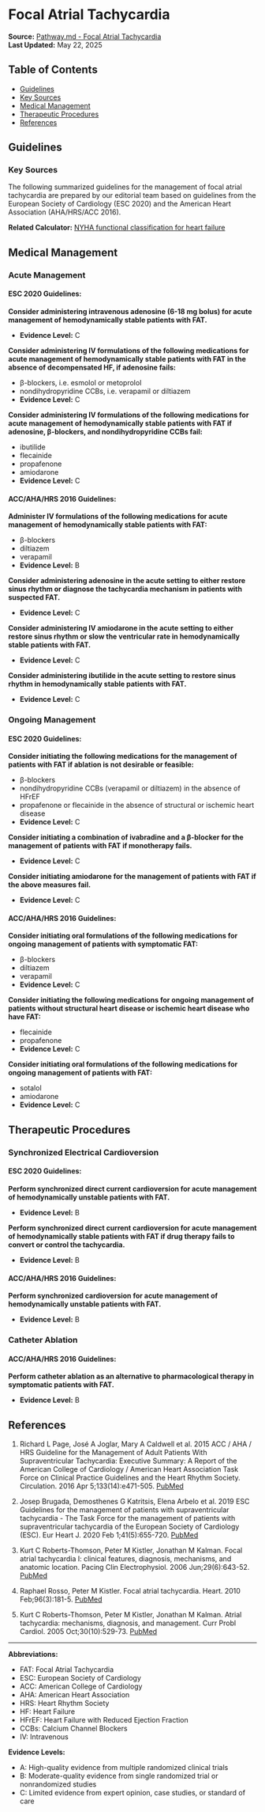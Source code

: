 # Focal Atrial Tachycardia

**Source:** [Pathway.md - Focal Atrial Tachycardia](https://www.pathway.md/diseases/focal-atrial-tachycardia-recwf1PcPFxHl3j7a)  
**Last Updated:** May 22, 2025

## Table of Contents
- [Guidelines](#guidelines)
- [Key Sources](#key-sources)  
- [Medical Management](#medical-management)
- [Therapeutic Procedures](#therapeutic-procedures)
- [References](#references)

## Guidelines

### Key Sources
The following summarized guidelines for the management of focal atrial tachycardia are prepared by our editorial team based on guidelines from the European Society of Cardiology (ESC 2020) and the American Heart Association (AHA/HRS/ACC 2016).

**Related Calculator:** [NYHA functional classification for heart failure](https://www.pathway.md/calculators/nyha-functional-classification-for-heart-failure-reccoedPw2km7vffR)

## Medical Management

### Acute Management

#### ESC 2020 Guidelines:

**Consider administering intravenous adenosine (6-18 mg bolus) for acute management of hemodynamically stable patients with FAT.** 
- **Evidence Level:** C

**Consider administering IV formulations of the following medications for acute management of hemodynamically stable patients with FAT in the absence of decompensated HF, if adenosine fails:**
- β-blockers, i.e. esmolol or metoprolol
- nondihydropyridine CCBs, i.e. verapamil or diltiazem
- **Evidence Level:** C

**Consider administering IV formulations of the following medications for acute management of hemodynamically stable patients with FAT if adenosine, β-blockers, and nondihydropyridine CCBs fail:**
- ibutilide
- flecainide
- propafenone
- amiodarone
- **Evidence Level:** C

#### ACC/AHA/HRS 2016 Guidelines:

**Administer IV formulations of the following medications for acute management of hemodynamically stable patients with FAT:**
- β-blockers
- diltiazem
- verapamil
- **Evidence Level:** B

**Consider administering adenosine in the acute setting to either restore sinus rhythm or diagnose the tachycardia mechanism in patients with suspected FAT.**
- **Evidence Level:** C

**Consider administering IV amiodarone in the acute setting to either restore sinus rhythm or slow the ventricular rate in hemodynamically stable patients with FAT.**
- **Evidence Level:** C

**Consider administering ibutilide in the acute setting to restore sinus rhythm in hemodynamically stable patients with FAT.**
- **Evidence Level:** C

### Ongoing Management

#### ESC 2020 Guidelines:

**Consider initiating the following medications for the management of patients with FAT if ablation is not desirable or feasible:**
- β-blockers
- nondihydropyridine CCBs (verapamil or diltiazem) in the absence of HFrEF
- propafenone or flecainide in the absence of structural or ischemic heart disease
- **Evidence Level:** C

**Consider initiating a combination of ivabradine and a β-blocker for the management of patients with FAT if monotherapy fails.**
- **Evidence Level:** C

**Consider initiating amiodarone for the management of patients with FAT if the above measures fail.**
- **Evidence Level:** C

#### ACC/AHA/HRS 2016 Guidelines:

**Consider initiating oral formulations of the following medications for ongoing management of patients with symptomatic FAT:**
- β-blockers
- diltiazem
- verapamil
- **Evidence Level:** C

**Consider initiating the following medications for ongoing management of patients without structural heart disease or ischemic heart disease who have FAT:**
- flecainide
- propafenone
- **Evidence Level:** C

**Consider initiating oral formulations of the following medications for ongoing management of patients with FAT:**
- sotalol
- amiodarone
- **Evidence Level:** C

## Therapeutic Procedures

### Synchronized Electrical Cardioversion

#### ESC 2020 Guidelines:

**Perform synchronized direct current cardioversion for acute management of hemodynamically unstable patients with FAT.**
- **Evidence Level:** B

**Perform synchronized direct current cardioversion for acute management of hemodynamically stable patients with FAT if drug therapy fails to convert or control the tachycardia.**
- **Evidence Level:** B

#### ACC/AHA/HRS 2016 Guidelines:

**Perform synchronized cardioversion for acute management of hemodynamically unstable patients with FAT.**
- **Evidence Level:** B

### Catheter Ablation

#### ACC/AHA/HRS 2016 Guidelines:

**Perform catheter ablation as an alternative to pharmacological therapy in symptomatic patients with FAT.**
- **Evidence Level:** B

## References

1. Richard L Page, José A Joglar, Mary A Caldwell et al. 2015 ACC / AHA / HRS Guideline for the Management of Adult Patients With Supraventricular Tachycardia: Executive Summary: A Report of the American College of Cardiology / American Heart Association Task Force on Clinical Practice Guidelines and the Heart Rhythm Society. Circulation. 2016 Apr 5;133(14):e471-505. [PubMed](https://pubmed.ncbi.nlm.nih.gov/26399662/)

2. Josep Brugada, Demosthenes G Katritsis, Elena Arbelo et al. 2019 ESC Guidelines for the management of patients with supraventricular tachycardia - The Task Force for the management of patients with supraventricular tachycardia of the European Society of Cardiology (ESC). Eur Heart J. 2020 Feb 1;41(5):655-720. [PubMed](https://pubmed.ncbi.nlm.nih.gov/31504425/)

3. Kurt C Roberts-Thomson, Peter M Kistler, Jonathan M Kalman. Focal atrial tachycardia I: clinical features, diagnosis, mechanisms, and anatomic location. Pacing Clin Electrophysiol. 2006 Jun;29(6):643-52. [PubMed](https://pubmed.ncbi.nlm.nih.gov/16784432/)

4. Raphael Rosso, Peter M Kistler. Focal atrial tachycardia. Heart. 2010 Feb;96(3):181-5. [PubMed](https://pubmed.ncbi.nlm.nih.gov/19443472/)

5. Kurt C Roberts-Thomson, Peter M Kistler, Jonathan M Kalman. Atrial tachycardia: mechanisms, diagnosis, and management. Curr Probl Cardiol. 2005 Oct;30(10):529-73. [PubMed](https://pubmed.ncbi.nlm.nih.gov/16182016/)

---

**Abbreviations:**
- FAT: Focal Atrial Tachycardia
- ESC: European Society of Cardiology
- ACC: American College of Cardiology
- AHA: American Heart Association
- HRS: Heart Rhythm Society
- HF: Heart Failure
- HFrEF: Heart Failure with Reduced Ejection Fraction
- CCBs: Calcium Channel Blockers
- IV: Intravenous

**Evidence Levels:**
- A: High-quality evidence from multiple randomized clinical trials
- B: Moderate-quality evidence from single randomized trial or nonrandomized studies  
- C: Limited evidence from expert opinion, case studies, or standard of care 